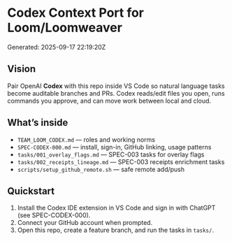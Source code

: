 # Codex Context Port for Loom/Loomweaver

Generated: 2025-09-17 22:19:20Z

## Vision
Pair OpenAI **Codex** with this repo inside VS Code so natural language tasks become auditable branches and PRs. Codex reads/edit files you open, runs commands you approve, and can move work between local and cloud.

## What’s inside
- `TEAM_LOOM_CODEX.md` — roles and working norms
- `SPEC-CODEX-000.md` — install, sign-in, GitHub linking, usage patterns
- `tasks/001_overlay_flags.md` — SPEC-003 tasks for overlay flags
- `tasks/002_receipts_lineage.md` — SPEC-003 receipts enrichment tasks
- `scripts/setup_github_remote.sh` — safe remote add/push

## Quickstart
1. Install the Codex IDE extension in VS Code and sign in with ChatGPT (see SPEC-CODEX-000).
2. Connect your GitHub account when prompted.
3. Open this repo, create a feature branch, and run the tasks in `tasks/`.
